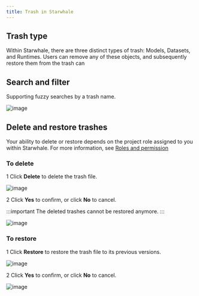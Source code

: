 ```yaml
---
title: Trash in Starwhale
---
```


## Trash type

Within Starwhale, there are three distinct types of trash: Models, Datasets, and Runtimes. Users can remove any of these objects, and subsequently restore them from the trash can

## Search and filter

Supporting fuzzy searches by a trash name.

![image](https://user-images.githubusercontent.com/101299635/234850233-30a698b6-39a5-4a7b-8b2a-124654bcd962.png)

## Delete and restore trashes 

Your ability to delete or restore depends on the project role assigned to you within Starwhale. For more information, see [Roles and permission](https://doc.starwhale.ai/docs/concepts/roles-permissions)

### To delete

  1 Click **Delete** to delete the trash file.

  ![image](https://user-images.githubusercontent.com/101299635/234850548-9e9c1295-876b-4062-b886-b019e28249b7.png)

  2 Click **Yes** to confirm, or click **No** to cancel.

  :::important
  The deleted trashes cannot be restored anymore.
  :::

  ![image](https://user-images.githubusercontent.com/101299635/234850717-0dab5be5-d5c9-4cb2-981a-2d2037d2a9ce.png)

### To restore

  1 Click **Restore** to restore the trash file to its previous versions.

  ![image](https://user-images.githubusercontent.com/101299635/234851133-ab67413c-b624-47af-9bf0-362573e0702d.png)

  2 Click **Yes** to confirm, or click **No** to cancel.

  ![image](https://user-images.githubusercontent.com/101299635/234851355-bddeaa67-c503-4216-b542-d8fc0255562c.png)
